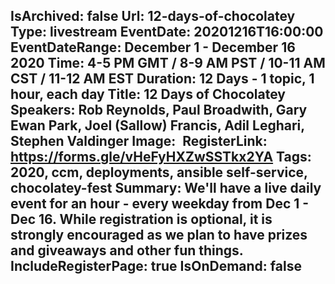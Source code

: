 IsArchived: false
Url: 12-days-of-chocolatey
Type: livestream
EventDate: 20201216T16:00:00
EventDateRange: December 1 - December 16 2020
Time: 4-5 PM GMT / 8-9 AM PST / 10-11 AM CST / 11-12 AM EST
Duration: 12 Days - 1 topic, 1 hour, each day
Title: 12 Days of Chocolatey
Speakers: Rob Reynolds, Paul Broadwith, Gary Ewan Park, Joel (Sallow) Francis, Adil Leghari, Stephen Valdinger
Image: <img class="lazy img-fluid border" src="data:image/gif;base64,R0lGODlhAQABAIAAAAAAAP///yH5BAEAAAAALAAAAAABAAEAAAIBRAA7" data-src="/content/images/events/01-06.jpg" alt="12 Days of Chocolatey" title="12 Days of Chocolatey" />
RegisterLink: https://forms.gle/vHeFyHXZwSSTkx2YA
Tags: 2020, ccm, deployments, ansible self-service, chocolatey-fest
Summary: We'll have a live daily event for an hour - every weekday from Dec 1 - Dec 16. While registration is optional, it is strongly encouraged as we plan to have prizes and giveaways and other fun things.
IncludeRegisterPage: true
IsOnDemand: false
---
